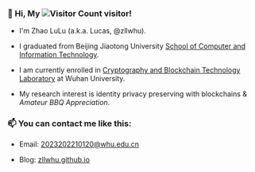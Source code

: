 ### 👋 Hi, My ![Visitor Count](https://profile-counter.glitch.me/zllwhu/count.svg) visitor!

- I'm Zhao LuLu (a.k.a. Lucas, @zllwhu).

- I graduated from Beijing Jiaotong University [School of Computer and Information Technology](https://scit.bjtu.edu.cn).

- I am currently enrolled in [Cryptography and Blockchain Technology Laboratory](http://blockchain.whu.edu.cn) at Wuhan University.

- My research interest is identity privacy preserving with blockchains & *Amateur BBQ Appreciation*.

### 📫 You can contact me like this:

- Email: [2023202210120@whu.edu.cn](2023202210120@whu.edu.cn)

- Blog: [zllwhu.github.io](https://zllwhu.github.io)

<!--
**zllwhu/zllwhu** is a ✨ _special_ ✨ repository because its `README.md` (this file) appears on your GitHub profile.

Here are some ideas to get you started:

- 🔭 I’m currently working on ...
- 🌱 I’m currently learning ...
- 👯 I’m looking to collaborate on ...
- 🤔 I’m looking for help with ...
- 💬 Ask me about ...
- 📫 How to reach me: ...
- 😄 Pronouns: ...
- ⚡ Fun fact: ...
-->
